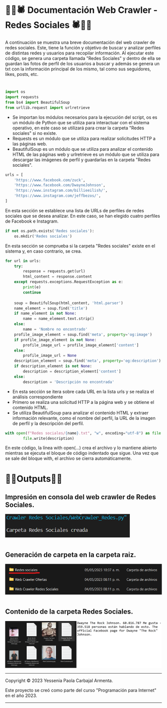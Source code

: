 # 👤📲🕷 Documentación Web Crawler - Redes Sociales 🕷📲👤

A continuación se muestra una breve documentación del web crawler de redes sociales. Este, tiene la función y objetivo de buscar y analizar perfiles de distintas redes y usuarios para recopilar información. Al ejecutar este código, se genera una carpeta llamada "Redes Sociales" y dentro de ella se guardan las fotos de perfil de los usuarios a buscar y además se genera un txt con la información principal de los mismo, tal como sus seguidores, likes, posts, etc.
#

```python
import os
import requests
from bs4 import BeautifulSoup
from urllib.request import urlretrieve
```
- Se importan los módulos necesarios para la ejecución del script, os es un módulo de Python que se utiliza para interactuar con el sistema operativo, en este caso se utilizará para crear la carpeta "Redes sociales" si no existe. 
- Requests es un módulo que se utiliza para realizar solicitudes HTTP a las páginas web. 
- BeautifulSoup es un módulo que se utiliza para analizar el contenido HTML de las páginas web y urlretrieve es un módulo que se utiliza para descargar las imágenes de perfil y guardarlas en la carpeta "Redes sociales".

```python
urls = [
    'https://www.facebook.com/zuck',
    'https://www.facebook.com/DwayneJohnson',
    'https://www.instagram.com/billieeilish/',
    'https://www.instagram.com/jeffbezos/',
]

```
En esta sección se establece una lista de URLs de perfiles de redes sociales que se desea analizar. En este caso, se han elegido cuatro perfiles de Facebook e Instagram.

```python
if not os.path.exists('Redes sociales'):
    os.mkdir('Redes sociales')

```
En esta sección se comprueba si la carpeta "Redes sociales" existe en el sistema y, en caso contrario, se crea.

```python
for url in urls:
    try:
        response = requests.get(url)
        html_content = response.content
    except requests.exceptions.RequestException as e:
        print(e)
        continue

    soup = BeautifulSoup(html_content, 'html.parser')
    name_element = soup.find('title')
    if name_element is not None:
        name = name_element.text.strip()
    else:
        name = 'Nombre no encontrado'
    profile_image_element = soup.find('meta', property='og:image')
    if profile_image_element is not None:
        profile_image_url = profile_image_element['content']
    else:
        profile_image_url = None
    description_element = soup.find('meta', property='og:description')
    if description_element is not None:
        description = description_element['content']
    else:
        description = 'Descripción no encontrada'

```
- En esta sección se itera sobre cada URL en la lista urls y se realiza el análisis correspondiente
- Primero se realiza una solicitud HTTP a la página web y se obtiene el contenido HTML. 
- Se utiliza BeautifulSoup para analizar el contenido HTML y extraer información relevante, como el nombre del perfil, la URL de la imagen de perfil y la descripción del perfil.


```python
with open(f"Redes sociales/{name}.txt", "w", encoding="utf-8") as file:
        file.write(description)

```
En este código, la línea with open(...) crea el archivo y lo mantiene abierto mientras se ejecuta el bloque de código indentado que sigue. Una vez que se sale del bloque with, el archivo se cierra automáticamente.

# 📑📂Outputs📂📑
 ## Impresión en consola del web crawler de Redes Sociales.
 
![Imagen impresión en consola del web crawler de Redes Sociales.](/Img/outputRedes.png)
 
#
 ## Generación de carpeta en la carpeta raiz.
 
 ![Imagen generación de carpeta en la carpeta raiz..](/Img/carpRedes.png)
 
#
 ## Contenido de la carpeta Redes Sociales.
 
 ![Imagen contenido de la carpeta Redes Sociales.](/Img/archivosRedes.png)
 
---

Copyright © 2023 Yessenia Paola Carbajal Armenta. 

Este proyecto se creó como parte del curso "Programación para Internet" en el año 2023.

---
